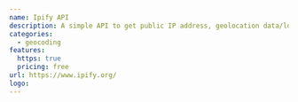 ```yaml
---
name: Ipify API
description: A simple API to get public IP address, geolocation data/lookup, proxy database.
categories:
  - geocoding
features:
  https: true
  pricing: free
url: https://www.ipify.org/
logo:
---
```

